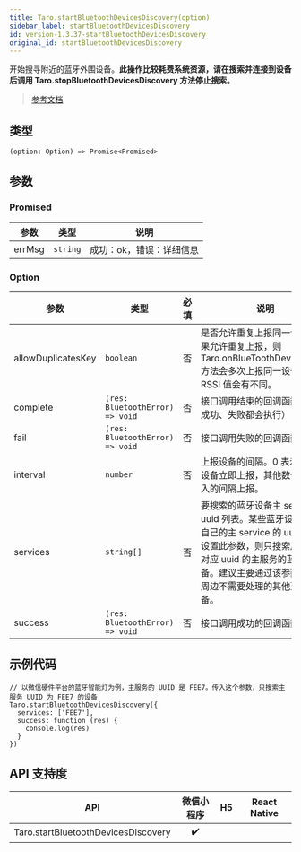 ```yaml
---
title: Taro.startBluetoothDevicesDiscovery(option)
sidebar_label: startBluetoothDevicesDiscovery
id: version-1.3.37-startBluetoothDevicesDiscovery
original_id: startBluetoothDevicesDiscovery
---
```


开始搜寻附近的蓝牙外围设备。**此操作比较耗费系统资源，请在搜索并连接到设备后调用 Taro.stopBluetoothDevicesDiscovery 方法停止搜索。**

> [参考文档](https://developers.weixin.qq.com/miniprogram/dev/api/device/bluetooth/wx.startBluetoothDevicesDiscovery.html)

## 类型

```tsx
(option: Option) => Promise<Promised>
```

## 参数

### Promised

| 参数 | 类型 | 说明 |
| --- | --- | --- |
| errMsg | `string` | 成功：ok，错误：详细信息 |

### Option

| 参数 | 类型 | 必填 | 说明 |
| --- | --- | :---: | --- |
| allowDuplicatesKey | `boolean` | 否 | 是否允许重复上报同一设备。如果允许重复上报，则 Taro.onBlueToothDeviceFound 方法会多次上报同一设备，但是 RSSI 值会有不同。 |
| complete | `(res: BluetoothError) => void` | 否 | 接口调用结束的回调函数（调用成功、失败都会执行） |
| fail | `(res: BluetoothError) => void` | 否 | 接口调用失败的回调函数 |
| interval | `number` | 否 | 上报设备的间隔。0 表示找到新设备立即上报，其他数值根据传入的间隔上报。 |
| services | `string[]` | 否 | 要搜索的蓝牙设备主 service 的 uuid 列表。某些蓝牙设备会广播自己的主 service 的 uuid。如果设置此参数，则只搜索广播包有对应 uuid 的主服务的蓝牙设备。建议主要通过该参数过滤掉周边不需要处理的其他蓝牙设备。 |
| success | `(res: BluetoothError) => void` | 否 | 接口调用成功的回调函数 |

## 示例代码

```tsx
// 以微信硬件平台的蓝牙智能灯为例，主服务的 UUID 是 FEE7。传入这个参数，只搜索主服务 UUID 为 FEE7 的设备
Taro.startBluetoothDevicesDiscovery({
  services: ['FEE7'],
  success: function (res) {
    console.log(res)
  }
})
```

## API 支持度

| API | 微信小程序 | H5 | React Native |
| :---: | :---: | :---: | :---: |
| Taro.startBluetoothDevicesDiscovery | ✔️ |  |  |
